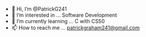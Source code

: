 - 👋 Hi, I’m @PatrickG241
- 👀 I’m interested in ... Software Development
- 🌱 I’m currently learning ... C with CS50
- 📫 How to reach me ... patrickgraham241@gmail.com

<!---
PatrickG241/PatrickG241 is a ✨ special ✨ repository because its `README.md` (this file) appears on your GitHub profile.
You can click the Preview link to take a look at your changes.
--->
